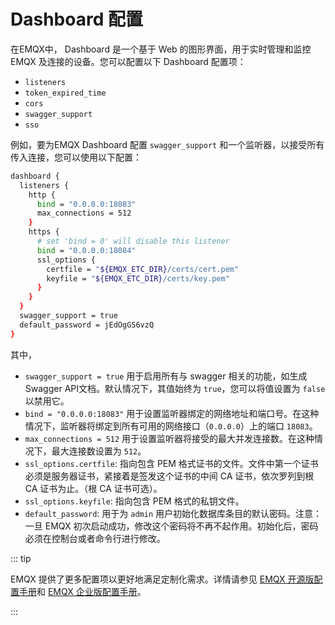 # Dashboard 配置

在EMQX中， Dashboard 是一个基于 Web 的图形界面，用于实时管理和监控 EMQX 及连接的设备。您可以配置以下 Dashboard 配置项：

- `listeners`
- `token_expired_time`
- `cors`
- `swagger_support`
- `sso`

例如，要为EMQX Dashboard 配置 `swagger_support` 和一个监听器，以接受所有传入连接，您可以使用以下配置：

```bash
dashboard {
  listeners {
    http {
      bind = "0.0.0.0:18083"
      max_connections = 512
    }
    https {
      # set 'bind = 0' will disable this listener
      bind = "0.0.0.0:18084"
      ssl_options {
        certfile = "${EMQX_ETC_DIR}/certs/cert.pem"
        keyfile = "${EMQX_ETC_DIR}/certs/key.pem"
      }
    }
  }
  swagger_support = true
  default_password = jEdOgGS6vzQ
}
```

其中，

- `swagger_support = true` 用于启用所有与 swagger 相关的功能，如生成Swagger API文档。默认情况下，其值始终为 `true`，您可以将值设置为 `false` 以禁用它。
- `bind = "0.0.0.0:18083"` 用于设置监听器绑定的网络地址和端口号。在这种情况下，监听器将绑定到所有可用的网络接口（`0.0.0.0`）上的端口 `18083`。
- `max_connections = 512` 用于设置监听器将接受的最大并发连接数。在这种情况下，最大连接数设置为 `512`。
- `ssl_options.certfile`: 指向包含 PEM 格式证书的文件。文件中第一个证书必须是服务器证书，紧接着是签发这个证书的中间 CA 证书，依次罗列到根 CA 证书为止。（根 CA 证书可选）。
- `ssl_options.keyfile`: 指向包含 PEM 格式的私钥文件。
- `default_password`: 用于为 `admin` 用户初始化数据库条目的默认密码。注意：一旦 EMQX 初次启动成功，修改这个密码将不再不起作用。初始化后，密码必须在控制台或者命令行进行修改。

::: tip

EMQX 提供了更多配置项以更好地满足定制化需求。详情请参见 [EMQX 开源版配置手册](https://docs.emqx.com/zh/emqx/v@CE_VERSION@/hocon/)和 [EMQX 企业版配置手册](https://docs.emqx.com/zh/enterprise/v@EE_VERSION@/hocon/)。

:::

